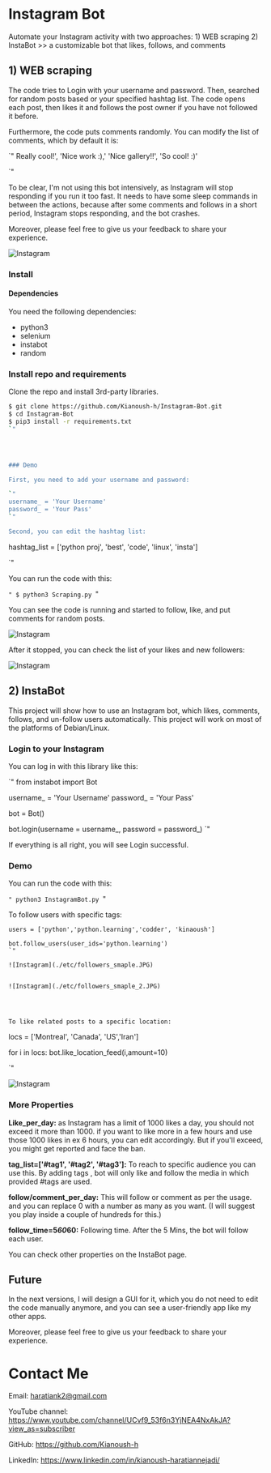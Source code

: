 # Instagram Bot
 Automate your Instagram activity with two approaches:
	1) WEB scraping 
	2) InstaBot >> a customizable bot that likes, follows, and comments

	


## 1) WEB scraping

The code tries to Login with your username and password. Then, searched for random posts based or your specified hashtag list. The code opens each post, then likes it and follows the post owner if you have not followed it before.

Furthermore, the code puts comments randomly. You can modify the list of comments, which by default it is:

`"
Really cool!', 'Nice work :),' 'Nice gallery!!', 'So cool! :)'

`"


To be clear, I'm not using this bot intensively, as Instagram will stop responding if you run it too fast. It needs to have some sleep commands in between the actions, because after some comments and follows in a short period, Instagram stops responding, and the bot crashes.




Moreover, please feel free to give us your feedback to share your experience.



![Instagram](./etc/scrap-sample.gif)




### Install

#### Dependencies

You need the following dependencies:

- python3
- selenium
- instabot
- random


### Install repo and requirements

Clone the repo and install 3rd-party libraries.

```bash
$ git clone https://github.com/Kianoush-h/Instagram-Bot.git
$ cd Instagram-Bot
$ pip3 install -r requirements.txt
`"




### Demo

First, you need to add your username and password:

`"
username_ = 'Your Username'
password_ = 'Your Pass'
`"

Second, you can edit the hashtag list:

``` 
hashtag_list = ['python proj', 'best', 'code', 'linux', 'insta']

`"

You can run the code with this:

`"
$ python3 Scraping.py
`"

You can see the code is running and started to follow, like, and put comments for random posts. 

![Instagram](./etc/scrap-sample.gif)



After it stopped, you can check the list of your likes and new followers:

![Instagram](./etc/scrap_follower_1.JPG)





## 2) InstaBot

This project will show how to use an Instagram bot, which likes, comments, follows, and un-follow users automatically. This project will work on most of the platforms of Debian/Linux. 



### Login to your Instagram

You can log in with this library like this:

`"
from instabot import Bot

username_ = 'Your Username'
password_ = 'Your Pass'

bot = Bot()

bot.login(username = username_,
          password = password_)
`"



If everything is all right, you will see Login successful. 


### Demo


You can run the code with this:

`"
python3 InstagramBot.py
`"

To follow users with specific tags:

```
users = ['python','python.learning','codder', 'kinaoush']

bot.follow_users(user_ids='python.learning')
`"

![Instagram](./etc/followers_smaple.JPG)


![Instagram](./etc/followers_smaple_2.JPG)




To like related posts to a specific location:

```
locs = ['Montreal', 'Canada', 'US','Iran']

for i in locs:
    bot.like_location_feed(i,amount=10)

`"

![Instagram](./etc/loc_sample_1.JPG)






### More Properties

**Like_per_day:** as Instagram has a limit of 1000 likes a day, you should not exceed it more than 1000. if you want to like more in a few hours and use those 1000 likes in ex 6 hours, you can edit accordingly. But if you'll exceed, you might get reported and face the ban.

**tag_list=['#tag1', '#tag2', '#tag3']:** To reach to specific audience you can use this. By adding tags , bot will only like and follow the media in which provided #tags are used.

**follow/comment_per_day:** This will follow or comment as per the usage. and you can replace 0 with a number as many as you want. (I will suggest you play inside a couple of hundreds for this.)

**follow_time=5*60*60:**  Following time. After the 5 Mins, the bot will follow each user.



You can check other properties on the InstaBot page.


## Future

In the next versions, I will design a GUI for it, which you do not need to edit the code manually anymore, and you can see a user-friendly app like my other apps.


Moreover, please feel free to give us your feedback to share your experience.


# Contact Me

Email: haratiank2@gmail.com

YouTube channel: https://www.youtube.com/channel/UCvf9_53f6n3YjNEA4NxAkJA?view_as=subscriber

GitHub: https://github.com/Kianoush-h

LinkedIn: https://www.linkedin.com/in/kianoush-haratiannejadi/

